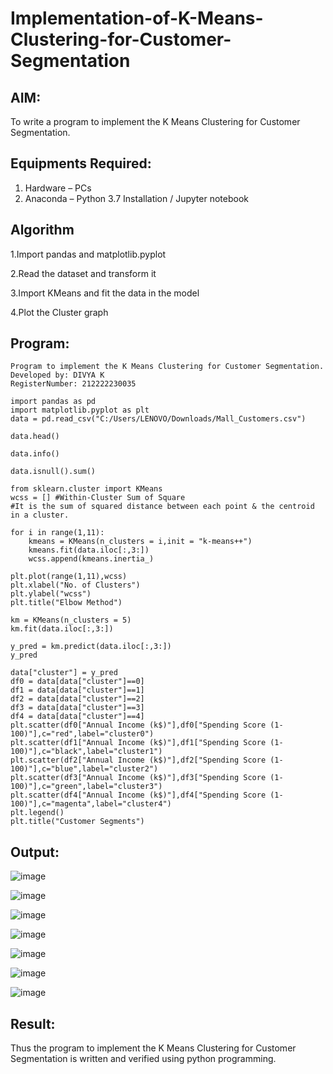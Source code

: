 # Implementation-of-K-Means-Clustering-for-Customer-Segmentation

## AIM:
To write a program to implement the K Means Clustering for Customer Segmentation.

## Equipments Required:
1. Hardware – PCs
2. Anaconda – Python 3.7 Installation / Jupyter notebook
 
## Algorithm
1.Import pandas and matplotlib.pyplot

2.Read the dataset and transform it

3.Import KMeans and fit the data in the model

4.Plot the Cluster graph
 

## Program:
```
Program to implement the K Means Clustering for Customer Segmentation.
Developed by: DIVYA K
RegisterNumber: 212222230035
```
```
import pandas as pd
import matplotlib.pyplot as plt
data = pd.read_csv("C:/Users/LENOVO/Downloads/Mall_Customers.csv")

data.head()

data.info()

data.isnull().sum()

from sklearn.cluster import KMeans
wcss = [] #Within-Cluster Sum of Square
#It is the sum of squared distance between each point & the centroid in a cluster.

for i in range(1,11):
    kmeans = KMeans(n_clusters = i,init = "k-means++")
    kmeans.fit(data.iloc[:,3:])
    wcss.append(kmeans.inertia_)

plt.plot(range(1,11),wcss)
plt.xlabel("No. of Clusters")
plt.ylabel("wcss")
plt.title("Elbow Method")

km = KMeans(n_clusters = 5)
km.fit(data.iloc[:,3:])

y_pred = km.predict(data.iloc[:,3:])
y_pred

data["cluster"] = y_pred
df0 = data[data["cluster"]==0]
df1 = data[data["cluster"]==1]
df2 = data[data["cluster"]==2]
df3 = data[data["cluster"]==3]
df4 = data[data["cluster"]==4]
plt.scatter(df0["Annual Income (k$)"],df0["Spending Score (1-100)"],c="red",label="cluster0")
plt.scatter(df1["Annual Income (k$)"],df1["Spending Score (1-100)"],c="black",label="cluster1")
plt.scatter(df2["Annual Income (k$)"],df2["Spending Score (1-100)"],c="blue",label="cluster2")
plt.scatter(df3["Annual Income (k$)"],df3["Spending Score (1-100)"],c="green",label="cluster3")
plt.scatter(df4["Annual Income (k$)"],df4["Spending Score (1-100)"],c="magenta",label="cluster4")
plt.legend()
plt.title("Customer Segments")
```

## Output:

![image](https://github.com/user-attachments/assets/42cc5d09-087a-4c72-8a4b-c1b3ebe7300d)

![image](https://github.com/user-attachments/assets/5df5a036-5a18-4e57-bbc2-19e0a9bf2741)


![image](https://github.com/user-attachments/assets/b659eb7f-28e8-4bdf-8b16-324ab794ac03)

![image](https://github.com/user-attachments/assets/c90488ac-7f58-4be8-98c6-8ad93162811d)

![image](https://github.com/user-attachments/assets/931bbc69-0a50-47a1-8fd1-0b7568c6282f)

![image](https://github.com/user-attachments/assets/4dfeac4f-d0d1-4bab-8776-b534448a1be7)

![image](https://github.com/user-attachments/assets/64005df5-d078-4ecd-8228-feada7586600)

## Result:
Thus the program to implement the K Means Clustering for Customer Segmentation is written and verified using python programming.
